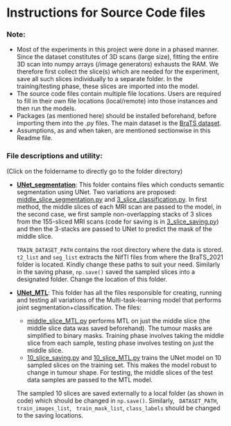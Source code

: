 # Instructions for Source Code files

### Note: 

* Most of the experiments in this project were done in a phased manner. Since the dataset constitutes of 3D scans (large size), fitting the entire 3D scan into numpy arrays (/image generators) exhausts the RAM. We therefore first collect the slice(s) which are needed for the experiment, save all such slices individually to a separate folder. In the training/testing phase, these slices are imported into the model.
* The source code files contain multiple file locations. Users are required to fill in their own file locations (local/remote) into those instances and then run the models. 
* Packages (as mentioned here) should be installed beforehand, before importing them into the .py files. The main dataset is the [BraTS dataset](https://github.com/Deepan2486/Radiogenomic-classification-glioblastoma-multimodal-3D-MRI/tree/master/data/BraTS_2021).
* Assumptions, as and when taken, are mentioned sectionwise in this Readme file.


### File descriptions and utility:
(Click on the foldername to directly go to the folder directory)

- [**UNet_segmentation**](Unet_segmentation/): This folder contains files which conducts semantic segmentation using UNet. Two variations are proposed: [middle_slice_segmentation.py](Unet_segmentation/middle_slice_segmentation.py) and [3_slice_classification.py](Unet_segmentation/3_slice_classification.py). In first method, the middle slices of each MRI scan are passed to the model, in the second case, we first sample non-overlapping stacks of 3 slices from the 155-sliced MRI scans (code for saving is in [3_slice_saving.py](Unet_segmentation/3_slice_saving.py)) and then the 3-stacks are passed to UNet to predict the mask of the middle slice.

  ```TRAIN_DATASET_PATH``` contains the root directory where the data is stored. ```t2_list``` and ```seg_list``` extracts the NifTI files from where the BraTS_2021 folder is located. Kindly change these paths to suit your need. Similarly in the saving phase, ```np.save()``` saved the sampled slices into a designated folder. Change the location of this folder.
  
  
- [**UNet_MTL**](UNet_MTL/): This folder has all the files responsible for creating, running and testing all variations of the Multi-task-learning model that performs joint segmentation+classification. The files:
  - [middle_slice_MTL.py](UNet_MTL/middle_slice_MTL.py) performs MTL on just the middle slice (the middle slice data was saved beforehand). The tumour masks are simplified to binary masks. Training phase involves taking the middle slice from each sample, testing phase involves testing on just the middle slice.
  - [10_slice_saving.py](UNet_MTL/10_slice_saving.py) and [10_slice_MTL.py](UNet_MTL/10_slice_MTL.py) trains the UNet model on 10 sampled slices on the training set. This makes the model robust to change in tumour shape. For testing, the middle slices of the test data samples are passed to the MTL model. 
  
  The sampled 10 slices are saved externally to a local folder (as shown in code) which should be changed in  ```np.save()```. Similarly, ``` DATASET_PATH```, ``` train_images_list```, ``` train_mask_list```, ```class_labels``` should be changed to the saving locations.
